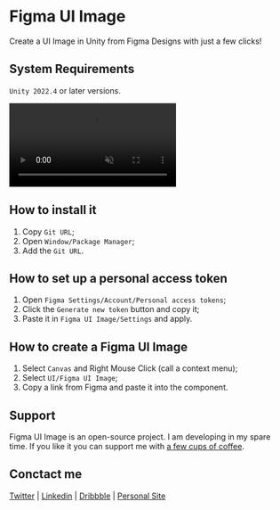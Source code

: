 # Figma UI Image
Create a UI Image in Unity from Figma Designs with just a few clicks!

## System Requirements
`Unity 2022.4` or later versions.

<video autoplay="true" playsinline="playsinline" muted="muted" loop="true" src="vr_arrow_pointers_1080x720_opt.mp4"></video>

## How to install it
1. Copy `Git URL`;
2. Open `Window/Package Manager`;
3. Add the `Git URL`.

## How to set up a personal access token
1. Open `Figma Settings/Account/Personal access tokens`;
2. Click the `Generate new token` button and copy it;
3. Paste it in `Figma UI Image/Settings` and apply.

## How to create a Figma UI Image
1. Select `Canvas` and Right Mouse Click (call a context menu);
2. Select `UI/Figma UI Image`;
3. Copy a link from Figma and paste it into the component.

## Support
Figma UI Image is an open-source project.  I am developing in my spare time. If you like it you can support me with [a few cups of coffee](https://www.buymeacoffee.com/volorf).


## Conctact me
[Twitter](https://www.twitter.com/volorf) | [Linkedin](https://www.linkedin.com/in/oleg-frolov-6a6a4752/) | [Dribbble](https://dribbble.com/Volorf) | [Personal Site](https://olegfrolov.design/)